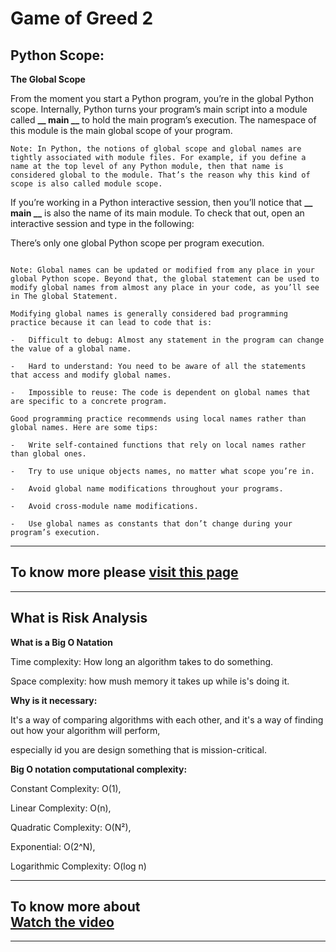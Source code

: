 
# Game of Greed 2

## **Python Scope**:

**The Global Scope**

From the moment you start a Python program, you’re in the global Python scope. Internally, Python turns your program’s main script into a module called **__ main __** to hold the main program’s execution. The namespace of this module is the main global scope of your program.

```
Note: In Python, the notions of global scope and global names are tightly associated with module files. For example, if you define a name at the top level of any Python module, then that name is considered global to the module. That’s the reason why this kind of scope is also called module scope.
```

If you’re working in a Python interactive session, then you’ll notice that **__ main __** is also the name of its main module. To check that out, open an interactive session and type in the following:

There’s only one global Python scope per program execution.

```

Note: Global names can be updated or modified from any place in your global Python scope. Beyond that, the global statement can be used to modify global names from almost any place in your code, as you’ll see in The global Statement.

Modifying global names is generally considered bad programming practice because it can lead to code that is:

-   Difficult to debug: Almost any statement in the program can change the value of a global name.

-   Hard to understand: You need to be aware of all the statements that access and modify global names.

-   Impossible to reuse: The code is dependent on global names that are specific to a concrete program.

Good programming practice recommends using local names rather than global names. Here are some tips:

-   Write self-contained functions that rely on local names rather than global ones.

-   Try to use unique objects names, no matter what scope you’re in.

-   Avoid global name modifications throughout your programs.

-   Avoid cross-module name modifications.

-   Use global names as constants that don’t change during your program’s execution.
```



--------
**To know more please 
[visit this page](https://realpython.com/python-scope-legb-rule/#modules-the-global-scope)**
----------
----------------



## **What is Risk Analysis**

**What is a Big O Natation**

Time complexity: How long an algorithm takes to do something.

Space complexity: how mush memory it takes up while is's doing it.

**Why is it necessary:**

It's a way of comparing algorithms with each other,
and it's a way of finding out how your algorithm will perform,

especially id you are design something that is mission-critical.

**Big O notation computational complexity:**

Constant Complexity: O(1),

Linear Complexity: O(n),

Quadratic Complexity: O(N²), 

Exponential: O(2^N), 

Logarithmic Complexity: O(log n)

--------
**To know more about  
[Watch the video](https://www.edureka.co/blog/risk-analysis-in-software-testing/)**
-------
-----------

